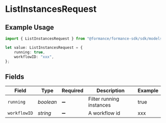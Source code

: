 # ListInstancesRequest

## Example Usage

```typescript
import { ListInstancesRequest } from "@formance/formance-sdk/sdk/models/operations";

let value: ListInstancesRequest = {
    running: true,
    workflowID: "xxx",
};
```

## Fields

| Field                    | Type                     | Required                 | Description              | Example                  |
| ------------------------ | ------------------------ | ------------------------ | ------------------------ | ------------------------ |
| `running`                | *boolean*                | :heavy_minus_sign:       | Filter running instances | true                     |
| `workflowID`             | *string*                 | :heavy_minus_sign:       | A workflow id            | xxx                      |